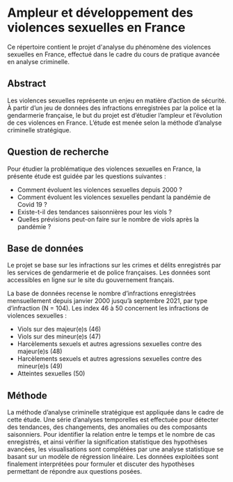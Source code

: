 # Ampleur et développement des violences sexuelles en France
Ce répertoire contient le projet d'analyse du phénomène des violences sexuelles en France, effectué dans le cadre du cours de pratique avancée en analyse criminelle.

## Abstract

Les violences sexuelles représente un enjeu en matière d’action de sécurité. À partir d’un jeu de données des infractions enregistrées par la police et la gendarmerie française, le but du projet est d’étudier  l’ampleur et l’évolution de ces violences en France. L’étude est menée selon la méthode d’analyse criminelle stratégique.

## Question de recherche

Pour étudier la problématique des violences sexuelles en France, la présente étude est guidée par les questions suivantes : 
- Comment évoluent les violences sexuelles depuis 2000 ? 
- Comment évoluent les violences sexuelles pendant la pandémie de Covid 19 ?
- Existe-t-il des tendances saisonnières pour les viols ?
- Quelles prévisions peut-on faire sur le nombre de viols après la pandémie ?

## Base de données

Le projet se base sur les infractions sur les crimes et délits enregistrés par les services de gendarmerie et de police françaises. Les données sont accessibles en ligne sur le site du gouvernement français.

La base de données recense le nombre d’infractions enregistrées mensuellement depuis janvier 2000 jusqu’à septembre 2021, par type d’infraction (N = 104). Les index 46 à 50 concernent les infractions de violences sexuelles :
  - Viols sur des majeur(e)s (46)
  -	Viols sur des mineur(e)s (47)
  -	Harcèlements sexuels et autres agressions sexuelles contre des majeur(e)s (48)
  -	Harcèlements sexuels et autres agressions sexuelles contre des mineur(e)s (49)
  -	Atteintes sexuelles (50)


## Méthode

La méthode d’analyse criminelle stratégique est appliquée dans le cadre de cette étude. Une série d’analyses temporelles est effectuée pour détecter des tendances, des changements, des anomalies ou des composants saisonniers. Pour identifier la relation entre le temps et le nombre de cas enregistrés, et ainsi vérifier la signification statistique des hypothèses avancées, les visualisations sont complétées par une analyse statistique se basant sur un modèle de régression linéaire. Les données exploitées sont finalement interprétées pour formuler et discuter des hypothèses permettant de répondre aux questions posées. 
